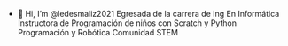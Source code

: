 
- 👋 Hi, I’m @ledesmaliz2021
Egresada de la carrera de Ing En Informática
Instructora de Programación de niños con Scratch y Python
Programación y Robótica 
Comunidad STEM 
